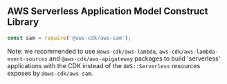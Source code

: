 ## AWS Serverless Application Model Construct Library

```ts
const sam = require('@aws-cdk/aws-sam');
```

Note: we recommended to use `@aws-cdk/aws-lambda`, `aws-cdk/aws-lambda-event-sources` and `@aws-cdk/aws-apigateway` packages to build 'serverless' applications with the CDK instead of the `AWS::Serverless` resources exposes by `@aws-cdk/aws-sam`.
